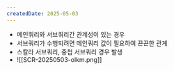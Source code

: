 ```yaml
---
createdDate: 2025-05-03
---
```

- 메인쿼리와 서브쿼리간 관계성이 있는 경우
- 서브쿼리가 수행되려면 메인쿼리 값이 필요하여 끈끈한 관계
- 스칼라 서브쿼리, 중첩 서브쿼리 경우 발생
- ![[SCR-20250503-olkm.png]]